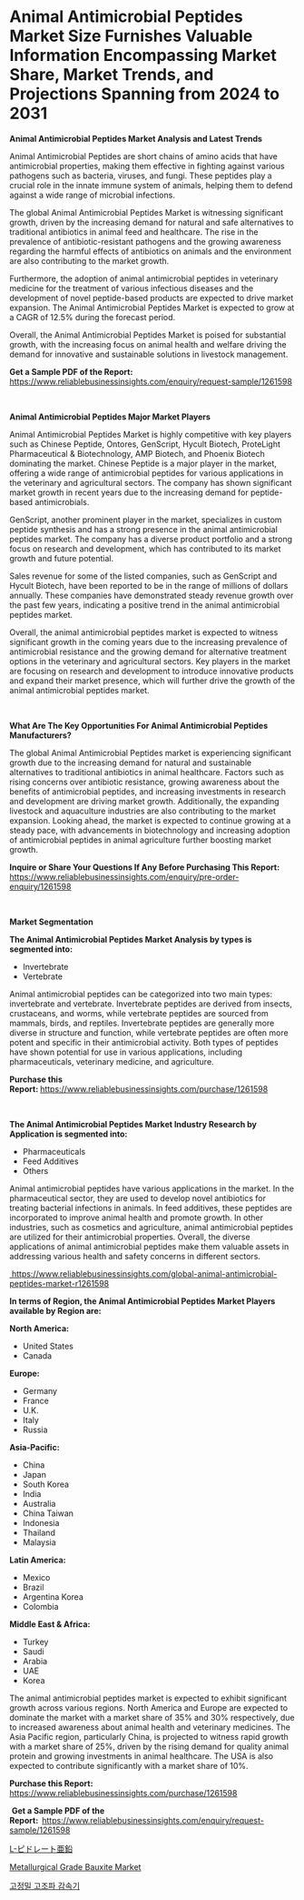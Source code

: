 <p><h1>Animal Antimicrobial Peptides Market Size Furnishes Valuable Information Encompassing Market Share, Market Trends, and Projections Spanning from 2024 to 2031</h1></p><p><strong>Animal Antimicrobial Peptides Market Analysis and Latest Trends</strong></p>
<p><p>Animal Antimicrobial Peptides are short chains of amino acids that have antimicrobial properties, making them effective in fighting against various pathogens such as bacteria, viruses, and fungi. These peptides play a crucial role in the innate immune system of animals, helping them to defend against a wide range of microbial infections.</p><p>The global Animal Antimicrobial Peptides Market is witnessing significant growth, driven by the increasing demand for natural and safe alternatives to traditional antibiotics in animal feed and healthcare. The rise in the prevalence of antibiotic-resistant pathogens and the growing awareness regarding the harmful effects of antibiotics on animals and the environment are also contributing to the market growth.</p><p>Furthermore, the adoption of animal antimicrobial peptides in veterinary medicine for the treatment of various infectious diseases and the development of novel peptide-based products are expected to drive market expansion. The Animal Antimicrobial Peptides Market is expected to grow at a CAGR of 12.5% during the forecast period.</p><p>Overall, the Animal Antimicrobial Peptides Market is poised for substantial growth, with the increasing focus on animal health and welfare driving the demand for innovative and sustainable solutions in livestock management.</p></p>
<p><strong>Get a Sample PDF of the Report:&nbsp;</strong> <a href="https://www.reliablebusinessinsights.com/enquiry/request-sample/1261598">https://www.reliablebusinessinsights.com/enquiry/request-sample/1261598</a></p>
<p>&nbsp;</p>
<p><strong>Animal Antimicrobial Peptides Major Market Players</strong></p>
<p><p>Animal Antimicrobial Peptides Market is highly competitive with key players such as Chinese Peptide, Ontores, GenScript, Hycult Biotech, ProteLight Pharmaceutical & Biotechnology, AMP Biotech, and Phoenix Biotech dominating the market. Chinese Peptide is a major player in the market, offering a wide range of antimicrobial peptides for various applications in the veterinary and agricultural sectors. The company has shown significant market growth in recent years due to the increasing demand for peptide-based antimicrobials.</p><p>GenScript, another prominent player in the market, specializes in custom peptide synthesis and has a strong presence in the animal antimicrobial peptides market. The company has a diverse product portfolio and a strong focus on research and development, which has contributed to its market growth and future potential.</p><p>Sales revenue for some of the listed companies, such as GenScript and Hycult Biotech, have been reported to be in the range of millions of dollars annually. These companies have demonstrated steady revenue growth over the past few years, indicating a positive trend in the animal antimicrobial peptides market.</p><p>Overall, the animal antimicrobial peptides market is expected to witness significant growth in the coming years due to the increasing prevalence of antimicrobial resistance and the growing demand for alternative treatment options in the veterinary and agricultural sectors. Key players in the market are focusing on research and development to introduce innovative products and expand their market presence, which will further drive the growth of the animal antimicrobial peptides market.</p></p>
<p>&nbsp;</p>
<p><strong>What Are The Key Opportunities For Animal Antimicrobial Peptides Manufacturers?</strong></p>
<p><p>The global Animal Antimicrobial Peptides market is experiencing significant growth due to the increasing demand for natural and sustainable alternatives to traditional antibiotics in animal healthcare. Factors such as rising concerns over antibiotic resistance, growing awareness about the benefits of antimicrobial peptides, and increasing investments in research and development are driving market growth. Additionally, the expanding livestock and aquaculture industries are also contributing to the market expansion. Looking ahead, the market is expected to continue growing at a steady pace, with advancements in biotechnology and increasing adoption of antimicrobial peptides in animal agriculture further boosting market growth.</p></p>
<p><strong>Inquire or Share Your Questions If Any Before Purchasing This Report:</strong> <a href="https://www.reliablebusinessinsights.com/enquiry/pre-order-enquiry/1261598">https://www.reliablebusinessinsights.com/enquiry/pre-order-enquiry/1261598</a></p>
<p>&nbsp;</p>
<p><strong>Market Segmentation</strong></p>
<p><strong>The Animal Antimicrobial Peptides Market Analysis by types is segmented into:</strong></p>
<p><ul><li>Invertebrate</li><li>Vertebrate</li></ul></p>
<p><p>Animal antimicrobial peptides can be categorized into two main types: invertebrate and vertebrate. Invertebrate peptides are derived from insects, crustaceans, and worms, while vertebrate peptides are sourced from mammals, birds, and reptiles. Invertebrate peptides are generally more diverse in structure and function, while vertebrate peptides are often more potent and specific in their antimicrobial activity. Both types of peptides have shown potential for use in various applications, including pharmaceuticals, veterinary medicine, and agriculture.</p></p>
<p><strong>Purchase this Report:&nbsp;</strong><a href="https://www.reliablebusinessinsights.com/purchase/1261598">https://www.reliablebusinessinsights.com/purchase/1261598</a></p>
<p>&nbsp;</p>
<p><strong>The Animal Antimicrobial Peptides Market Industry Research by Application is segmented into:</strong></p>
<p><ul><li>Pharmaceuticals</li><li>Feed Additives</li><li>Others</li></ul></p>
<p><p>Animal antimicrobial peptides have various applications in the market. In the pharmaceutical sector, they are used to develop novel antibiotics for treating bacterial infections in animals. In feed additives, these peptides are incorporated to improve animal health and promote growth. In other industries, such as cosmetics and agriculture, animal antimicrobial peptides are utilized for their antimicrobial properties. Overall, the diverse applications of animal antimicrobial peptides make them valuable assets in addressing various health and safety concerns in different sectors.</p></p>
<p><a href="https://www.reliablebusinessinsights.com/global-animal-antimicrobial-peptides-market-r1261598">&nbsp;https://www.reliablebusinessinsights.com/global-animal-antimicrobial-peptides-market-r1261598</a></p>
<p><strong>In terms of Region, the Animal Antimicrobial Peptides Market Players available by Region are:</strong></p>
<p>
    <p> <strong> North America: </strong>
        <ul>
            <li>United States</li>
            <li>Canada</li>
        </ul>
        </p> 
    <p> <strong> Europe: </strong>
        <ul>
            <li>Germany</li>
            <li>France</li>
            <li>U.K.</li>
            <li>Italy</li>
            <li>Russia</li>
        </ul>
        </p> 
    <p> <strong> Asia-Pacific: </strong>
        <ul>
            <li>China</li>
            <li>Japan</li>
            <li>South Korea</li>
            <li>India</li>
            <li>Australia</li>
            <li>China Taiwan</li>
            <li>Indonesia</li>
            <li>Thailand</li>
            <li>Malaysia</li>
        </ul>
        </p> 
    <p> <strong> Latin America: </strong>
        <ul>
            <li>Mexico</li>
            <li>Brazil</li>
            <li>Argentina Korea</li>
            <li>Colombia</li>
        </ul>
        </p> 
    <p> <strong> Middle East & Africa: </strong>
        <ul>
            <li>Turkey</li>
            <li>Saudi</li>
            <li>Arabia</li>
            <li>UAE</li>
            <li>Korea</li>
        </ul>
    </p>
    </p>
<p><p>The animal antimicrobial peptides market is expected to exhibit significant growth across various regions. North America and Europe are expected to dominate the market with a market share of 35% and 30% respectively, due to increased awareness about animal health and veterinary medicines. The Asia Pacific region, particularly China, is projected to witness rapid growth with a market share of 25%, driven by the rising demand for quality animal protein and growing investments in animal healthcare. The USA is also expected to contribute significantly with a market share of 10%.</p></p>
<p><strong>Purchase this Report: </strong><a href="https://www.reliablebusinessinsights.com/purchase/1261598">https://www.reliablebusinessinsights.com/purchase/1261598</a></p>
<p>&nbsp;<strong>Get a Sample PDF of the Report:&nbsp;&nbsp;</strong><a href="https://www.reliablebusinessinsights.com/enquiry/request-sample/1261598">https://www.reliablebusinessinsights.com/enquiry/request-sample/1261598</a></p>
<p><strong></strong></p>
<p><p><a href="https://github.com/marbadji/Market-Research-Report-List-2/blob/main/2899348136927.md">L-ピドレート亜鉛</a></p><p><a href="https://github.com/anwarsahrul281/Market-Research-Report-List-1/blob/main/metallurgical-grade-bauxite-market.md">Metallurgical Grade Bauxite Market</a></p><p><a href="https://github.com/khytkeqagplkzqvh/Market-Research-Report-List-2/blob/main/9568221142442.md">고정밀 고조파 감속기</a></p></p>